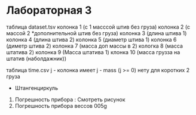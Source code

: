 # Лабораторная 3


таблица dataset.tsv
 колонка 1 (с 1 масссой штив без груза)
 колонка 2 (с массой 2 *дополнительной штив без груза)
 колонка 3 (длина штива 1)
 колонка 4 (длина штива 2)
 колонка 5 (диаметр штива 1)
 колонка 6 (диметр штива 2)
 колонка 7 (масса доп массы в 2)
 кологка 8 (масса штатива 2)
 колонка 9 (Масса штатива 1)
 клонка 10 (масса грузза на штатив (наболдажник))

таблица time.csv
 j - колонка имеет j - mass (j >= 0)
 нету для коротких 2 груза 
 

- Штангенциркуль
 1) Погрешность прибора : Смотреть рисунок
 2) Погрешность прибора вессов 005g